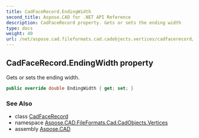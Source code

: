 ```yaml
---
title: CadFaceRecord.EndingWidth
second_title: Aspose.CAD for .NET API Reference
description: CadFaceRecord property. Gets or sets the ending width
type: docs
weight: 40
url: /net/aspose.cad.fileformats.cad.cadobjects.vertices/cadfacerecord/endingwidth/
---
```

## CadFaceRecord.EndingWidth property

Gets or sets the ending width.

```csharp
public override double EndingWidth { get; set; }
```

### See Also

* class [CadFaceRecord](../)
* namespace [Aspose.CAD.FileFormats.Cad.CadObjects.Vertices](../../cadfacerecord/)
* assembly [Aspose.CAD](../../../)


